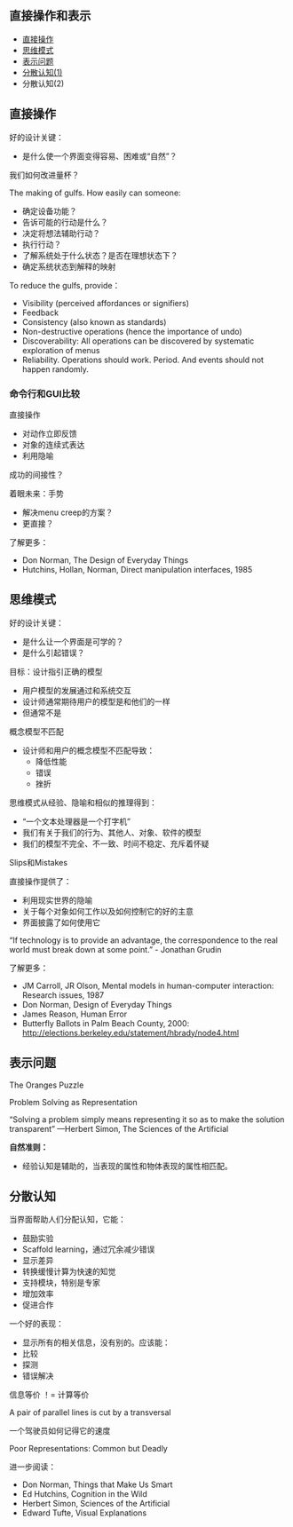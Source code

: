 ## 直接操作和表示 ##
- [直接操作](#1)
- [思维模式](#2)
- [表示问题](#3)
- [分散认知(1)](#4)
- 分散认知(2)

<a name="1"></a>
## 直接操作 ##

好的设计关键：

- 是什么使一个界面变得容易、困难或“自然”？

我们如何改进量杯？

The making of gulfs. How easily can someone:

- 确定设备功能？
- 告诉可能的行动是什么？
- 决定将想法辅助行动？
- 执行行动？
- 了解系统处于什么状态？是否在理想状态下？
- 确定系统状态到解释的映射

To reduce the gulfs, provide：

- Visibility (perceived affordances or signifiers)
- Feedback
- Consistency (also known as standards)
- Non-destructive operations (hence the importance of undo)
- Discoverability: All operations can be discovered by systematic exploration of menus
- Reliability. Operations should work. Period. And events should not happen randomly.

### 命令行和GUI比较 ###

直接操作

- 对动作立即反馈
- 对象的连续式表达
- 利用隐喻

成功的间接性？

着眼未来：手势

- 解决menu creep的方案？
- 更直接？

了解更多：

- Don Norman, The Design of Everyday Things
- Hutchins, Hollan, Norman, Direct manipulation interfaces, 1985

<a name="2"></a>
## 思维模式 ##

好的设计关键：

- 是什么让一个界面是可学的？
- 是什么引起错误？

目标：设计指引正确的模型

- 用户模型的发展通过和系统交互
- 设计师通常期待用户的模型是和他们的一样
- 但通常不是

概念模型不匹配

- 设计师和用户的概念模型不匹配导致：
	- 降低性能
	- 错误
	- 挫折

思维模式从经验、隐喻和相似的推理得到：

- “一个文本处理器是一个打字机”
- 我们有关于我们的行为、其他人、对象、软件的模型
- 我们的模型不完全、不一致、时间不稳定、充斥着怀疑

Slips和Mistakes

直接操作提供了：

- 利用现实世界的隐喻
- 关于每个对象如何工作以及如何控制它的好的主意
- 界面披露了如何使用它

“If technology is to provide an advantage, the correspondence to the real world must break down at some point.” - Jonathan Grudin

了解更多：

- JM Carroll, JR Olson, Mental models in human-computer interaction: Research issues, 1987
- Don Norman, Design of Everyday Things
- James Reason, Human Error
- Butterfly Ballots in Palm Beach County, 2000: http://elections.berkeley.edu/statement/hbrady/node4.html

<a name="3"></a>
## 表示问题 ##

The Oranges Puzzle

Problem Solving as Representation

“Solving a problem simply means representing it so as to make the solution transparent”
—Herbert Simon, The Sciences of the Artificial

**自然准则：**

- 经验认知是辅助的，当表现的属性和物体表现的属性相匹配。

<a name="4"></a>
## 分散认知 ##

当界面帮助人们分配认知，它能：

- 鼓励实验
- Scaffold learning，通过冗余减少错误
- 显示差异
- 转换缓慢计算为快速的知觉
- 支持模块，特别是专家
- 增加效率
- 促进合作

一个好的表现：

- 显示所有的相关信息，没有别的。应该能：
- 比较
- 探测
- 错误解决

信息等价 ！= 计算等价

A pair of parallel lines is cut by a transversal

一个驾驶员如何记得它的速度

Poor Representations: Common but Deadly

进一步阅读：

- Don Norman, Things that Make Us Smart
- Ed Hutchins, Cognition in the Wild
- Herbert Simon, Sciences of the Artificial
- Edward Tufte, Visual Explanations